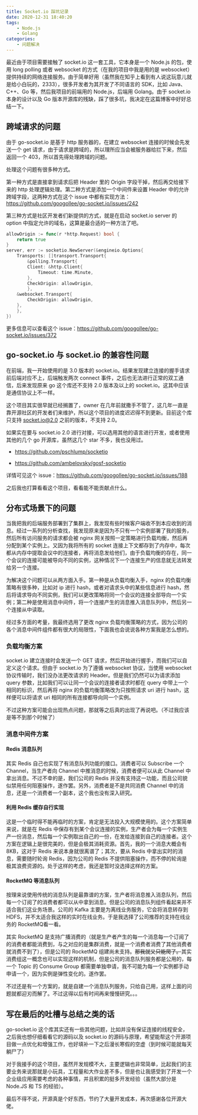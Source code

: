 ```yaml
---
title: Socket.io 踩坑记录
date: 2020-12-31 18:40:20
tags:
	- Node.js
	- Golang
categories:	
    - 问题解决
---
```


最近由于项目需要接触了 socket.io 这一套工具，它本身是一个 Node.js 的包，使用 long polling 或者 websocket 的方式（在我的项目中我是用的是 websocket）提供持续的网络连接服务。由于简单好用（虽然我在知乎上看到有人说这玩意儿就是给小白玩的，2333），很多开发者为其开发了不同语言的 SDK，比如 Java、C++、Go 等，然后我项目的前端用的 Node.js，后端用 Golang。由于 socket.io 本身的设计以及 Go 版本开源库的残缺，踩了很多坑，我决定在这篇博客中好好总结一下。

## 跨域请求的问题

由于 go-socket.io 是基于 http 服务器的，在建立 websocket 连接的时候会先发送一个 get 请求，由于请求是跨域的，所以理所应当会被服务器给拦下来，然后返回一个 403，所以首先得处理跨域的问题。

处理这个问题有很多种方式。

第一种方式是直接拿到请求后把 Header 里的 Origin 字段干掉，然后再交给接下来的 http 处理逻辑处理。第二种方式是添加一个中间件来设置 Header 中的允许跨域字段，这两种方式在这个 issue 中都有实现方法： https://github.com/googollee/go-socket.io/issues/242

第三种方式是社区开发者们新提供的方式，就是在启动 socket.io server 的 option 中指定允许的域名，这算是最合适的一种方法了吧。

```go
allowOrigin := func(r *http.Request) bool {
    return true
}
server, err := socketio.NewServer(&engineio.Options{
    Transports: []transport.Transport{
        &polling.Transport{
	    Client: &http.Client{
	        Timeout: time.Minute,
	    },
	    CheckOrigin: allowOrigin,
	    },
	&websocket.Transport{
	    CheckOrigin: allowOrigin,
	},
    },
})
```

更多信息可以查看这个 issue：https://github.com/googollee/go-socket.io/issues/372

## go-socket.io 与 socket.io 的兼容性问题

在前端，我一开始使用的是 3.0 版本的 socket.io。结果发现建立连接的握手请求前后端对应不上，后端触发两次 connect 事件，之后也无法进行正常的双工通信，后来发现原来 go 这个库还不支持 2.0 版本及以上的 socket.io。这其中应该是通信协议上不一样。

这个项目其实很早就已经搁置了，owner 在几年前就撒手不管了，这几年一直是靠开源社区的开发者们来维护，所以这个项目的进度迟迟得不到更新。目前这个库只支持 socket.io@2.0 之前的版本，不支持 2.0。

如果实在要与 socket.io 2.0 进行对接，可以选用其他的语言进行开发，或者使用其他的几个 go 开源库，虽然这几个 star 不多，我也没用过。

- https://github.com/pschlump/socketio

- https://github.com/ambelovsky/gosf-socketio

详情可见这个 issue：https://github.com/googollee/go-socket.io/issues/188

之后我也打算看看这个项目，看看能不能贡献点什么。

## 分布式场景下的问题

当我把我的后端服务部署到了集群上，我发现有些时候客户端收不到本应收到的消息。经过一系列的分析查找，我发现原来是因为不只有一个实例部署了我的服务，然后所有访问服务的请求都会被 nginx 网关按照一定策略进行负载均衡，然后再分配到某个实例上。又因为我将所有的 socket 连接上下文都存到了内存中，每次都从内存中提取会议中的连接者，再将消息发给他们，由于负载均衡的存在，同一个会议的连接可能被导向不同的实例，这种情况下一个连接生产的信息就无法转发给另一个连接。

为解决这个问题可以从两方面入手。第一种是从负载均衡入手，nginx 的负载均衡策略有很多种，比如对 ip 进行 hash，或者对请求头中的某些信息进行 hash，然后将请求导向不同实例，我们可以更改策略将同一个会议的连接全部导向一个实例；第二种是使用消息中间件，将一个连接产生的消息推入消息队列中，然后另一个连接从中读取。

经过多方面的考量，我最终选用了更改 nginx 负载均衡策略的方式，因为公司的各个消息中间件组件都有很大的局限性，下面我也会说说各种方案我是怎么想的。

### 负载均衡方案

socket.io 建立连接时会发送一个 GET 请求，然后开始进行握手，而我们可以自定义这个请求。但由于 socket.io 为了遵循 websocket 协议，当使用 websocket 协议传输时，我们没办法更改请求的 Header。但是我们仍然可以为请求添加 query 参数，比如我们可以让同一个会议的连接者请求时都在 query 中带上一个相同的标识，然后再将 nginx 的负载均衡策略改为只按照请求 uri 进行 hash，这样便可以将请求 uri 相同的所有连接都导向同一个实例。

不过这种方案可能会出现热点问题，那就等之后真的出现了再说吧。（不过我应该是等不到那个时候了）

### 消息中间件方案

#### Redis 消息队列

其实 Redis 自己也实现了有消息队列功能的接口。消费者可以 Subscribe 一个 Channel，当生产者向 Channel 中推消息的时候，消费者便可以从此 Channel 中拿出消息。不过不幸的是，我们公司的 Redis 并没有支持这一功能，而且公司貌似禁用任何阻塞操作，遂作罢。另外，消费者是不是共同消费 Channel 中的消息，还是一个消费者一个副本，这个我也没有深入研究。

#### 利用 Redis 缓存自行实现

这是一个临时得不能再临时的方案，肯定是无法投入大规模使用的。这个方案简单来说，就是在 Redis 中保存有到某个会议连接的实例，生产者会为每一个实例生产一份消息，然后每一个实例取出自己的一份，在发给连接到自己的连接者。这个方案在逻辑上是很完美的，但是会极其消耗资源。首先，我的一个消息大概会有 8KB，这对于 Redis 来说本身就很离谱了；其次，要从 Redis 中拿出实时的消息，需要随时轮询 Redis，因为公司的 Redis 不提供阻塞操作，而不停的轮询是极其浪费资源的。处于这样的考虑，我还是暂时没选择这样的方案。

#### RocketMQ 等消息队列

按理来说使用传统的消息队列是最靠谱的方案，生产者将消息推入消息队列，然后每一个订阅了的消费者都可以从中拿到消息。但是公司的消息队列组件看起来并不适合我们这业务场景。公司的 Kafka 主要是为离线业务服务，它会将消息转存到 HDFS，并不太适合我这样的实时在线业务。于是我选择了公司推荐的支持在线业务的 RocketMQ看一看。

其实 RocketMQ 是支持广播消费的（就是生产者产生的每一个消息每一个订阅了的消费者都能消费到，与之对应的是集群消费，就是一个消费者消费了其他消费者就消费不到了），但是公司的 RocketMQ 组建尚未支持。~~那我就又只能爬了。~~其实消费组这一概念也可以实现这样的机制，但是公司的消息队列服务都是公用的，每一个 Topic 的 Consume Group 都需要单独申请，我不可能为每一个实例都手动申请一个，因为实例是弹性变化的。遂作罢。

不过还是有一个方案的，就是自建一个消息队列服务，只给自己用，这样上面的问题就都迎刃而解了。不过这得以后有时间再来慢慢研究。。。

## 写在最后的吐槽与总结之类的话

go-socket.io 这个库其实还有一些其他问题，比如并没有保证连接的线程安全，之后我也想仔细看看它的源码以及 socket.io 的源码与原理，希望能帮这个开源项目做一点优化和增强工作，也好填补一下之后漫长寒假的空虚（到时候可能就每天躺尸了）

对于我接手的这个项目，虽然开发规模不大，主要逻辑也非常简单，比起我们的主要业务来说那就是小玩具，工程量和大作业差不多，但是也让我感受到了开发一个企业级应用需要考虑的各种事情，并且积累的挺多开发经验（虽然大部分是 Node.JS 和 TS 的经验）。

最后不得不说，开源真是个好东西，节约了大量开发成本，再次感谢各位开源大佬。

